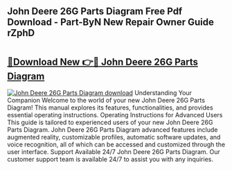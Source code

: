 ## John Deere 26G Parts Diagram Free Pdf Download - Part-ByN New Repair Owner Guide rZphD

# <h2><a href="http://dfk9rcr.blite.top/?on=John+Deere+26G+Parts+Diagram">🔗Download New 👉🔴 John Deere 26G Parts Diagram</a></h2>

[![John Deere 26G Parts Diagram download](https://i.imgur.com/lujVjoI.png)](http://dfk9rcr.blite.top/?on=John+Deere+26G+Parts+Diagram)
Understanding Your Companion Welcome to the world of your new John Deere 26G Parts Diagram! This manual explores its features, functionalities, and provides essential operating instructions. Operating Instructions for Advanced Users This guide is tailored to experienced users of your new John Deere 26G Parts Diagram. John Deere 26G Parts Diagram advanced features include augmented reality, customizable profiles, automatic software updates, and voice recognition, all of which can be accessed and customized through the user interface. Support Available 24/7 John Deere 26G Parts Diagram. Our customer support team is available 24/7 to assist you with any inquiries.
